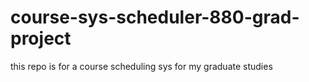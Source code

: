 # course-sys-scheduler-880-grad-project
this repo is for a course scheduling sys for my graduate studies
